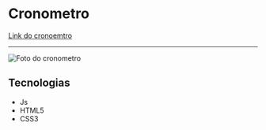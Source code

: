 # Cronometro

[Link do cronoemtro](https://gustavoaca.github.io/Cronometro)
<hr>

![Foto do cronometro](https://github.com/GustavoAca/FotosDeProjetos/blob/master/cronometro/cronometro.png)


## Tecnologias
<ul>
  <li> Js </li>
  <li> HTML5 </li>  
  <li> CSS3 </li>  
  </ul>
  
